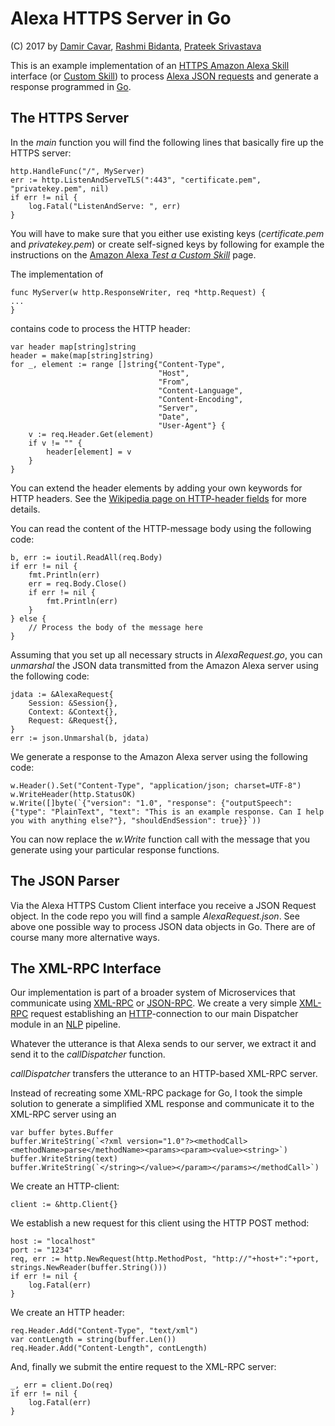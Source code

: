 # Alexa HTTPS Server in Go

(C) 2017 by [Damir Cavar], [Rashmi Bidanta], [Prateek Srivastava]

This is an example implementation of an
<a href="https://developer.amazon.com/docs/custom-skills/host-a-custom-skill-as-a-web-service.html">HTTPS Amazon Alexa Skill</a>
interface (or
<a href="https://developer.amazon.com/docs/custom-skills/host-a-custom-skill-as-a-web-service.html">Custom Skill</a>)
to process
<a href="https://developer.amazon.com/docs/custom-skills/request-and-response-json-reference.html">Alexa JSON requests</a>
and generate a response programmed in <a href="https://golang.org/">Go</a>.


## The HTTPS Server

In the *main* function you will find the following lines that basically fire up the HTTPS server:

    http.HandleFunc("/", MyServer)
	err := http.ListenAndServeTLS(":443", "certificate.pem", "privatekey.pem", nil)
	if err != nil {
		log.Fatal("ListenAndServe: ", err)
	}

You will have to make sure that you either use existing keys (*certificate.pem* and *privatekey.pem*) or create
self-signed keys by following for example the instructions on the
[Amazon Alexa *Test a Custom Skill*](https://developer.amazon.com/docs/custom-skills/test-a-custom-skill.html#create-a-private-key-and-self-signed-certificate-for-testing)
page.

The implementation of

    func MyServer(w http.ResponseWriter, req *http.Request) {
    ...
    }

contains code to process the HTTP header:

	var header map[string]string
	header = make(map[string]string)
	for _, element := range []string{"Content-Type",
	                                 "Host",
	                                 "From",
	                                 "Content-Language",
	                                 "Content-Encoding",
	                                 "Server",
	                                 "Date",
	                                 "User-Agent"} {
		v := req.Header.Get(element)
		if v != "" {
			header[element] = v
		}
	}

You can extend the header elements by adding your own keywords for HTTP headers. See the
[Wikipedia page on HTTP-header fields](https://en.wikipedia.org/wiki/List_of_HTTP_header_fields)
for more details.

You can read the content of the HTTP-message body using the following code:

	b, err := ioutil.ReadAll(req.Body)
	if err != nil {
		fmt.Println(err)
		err = req.Body.Close()
		if err != nil {
			fmt.Println(err)
		}
	} else {
		// Process the body of the message here
	}

Assuming that you set up all necessary structs in *AlexaRequest.go*, you can *unmarshal* the JSON data transmitted from
the Amazon Alexa server using the following code:

	jdata := &AlexaRequest{
		Session: &Session{},
		Context: &Context{},
		Request: &Request{},
	}
	err := json.Unmarshal(b, jdata)

We generate a response to the Amazon Alexa server using the following code:

	w.Header().Set("Content-Type", "application/json; charset=UTF-8")
	w.WriteHeader(http.StatusOK)
    w.Write([]byte(`{"version": "1.0", "response": {"outputSpeech": {"type": "PlainText", "text": "This is an example response. Can I help you with anything else?"}, "shouldEndSession": true}}`))

You can now replace the *w.Write* function call with the message that you generate using your particular response
functions.




## The JSON Parser

Via the Alexa HTTPS Custom Client interface you receive a JSON Request object. In the code repo you will find a sample
*AlexaRequest.json*. See above one possible way to process JSON data objects in Go. There are of course many more
alternative ways.



## The XML-RPC Interface

Our implementation is part of a broader system of Microservices that communicate using
<a href="https://en.wikipedia.org/wiki/XML-RPC">XML-RPC</a> or
<a href="https://en.wikipedia.org/wiki/JSON-RPC">JSON-RPC</a>. We create a very simple
<a href="https://en.wikipedia.org/wiki/XML-RPC">XML-RPC</a> request establishing an
<a href="https://en.wikipedia.org/wiki/Hypertext_Transfer_Protocol">HTTP</a>-connection to our main Dispatcher module
in an <a href="https://en.wikipedia.org/wiki/Natural_language_processing">NLP</a> pipeline.

Whatever the utterance is that Alexa sends to our server, we extract it and send it to the *callDispatcher* function.

*callDispatcher* transfers the utterance to an HTTP-based XML-RPC server.

Instead of recreating some XML-RPC package for Go, I took the simple solution to generate a simplified XML response and
communicate it to the XML-RPC server using an

	var buffer bytes.Buffer
	buffer.WriteString(`<?xml version="1.0"?><methodCall><methodName>parse</methodName><params><param><value><string>`)
	buffer.WriteString(text)
	buffer.WriteString(`</string></value></param></params></methodCall>`)

We create an HTTP-client:

	client := &http.Client{}

We establish a new request for this client using the HTTP POST method:

	host := "localhost"
	port := "1234"
	req, err := http.NewRequest(http.MethodPost, "http://"+host+":"+port, strings.NewReader(buffer.String()))
	if err != nil {
		log.Fatal(err)
	}

We create an HTTP header:

	req.Header.Add("Content-Type", "text/xml")
	var contLength = string(buffer.Len())
	req.Header.Add("Content-Length", contLength)

And, finally we submit the entire request to the XML-RPC server:

	_, err = client.Do(req)
	if err != nil {
		log.Fatal(err)
	}




[Damir Cavar]: http://damir.cavar.me/ "Damir Cavar homepage"
[Rashmi Bidanta]: https://github.com/rbidanta "Rashmi Bidanta GitHub page"
[Prateek Srivastava]: https://github.com/prateek22sri "Prateek Srivastava GitHub page"
